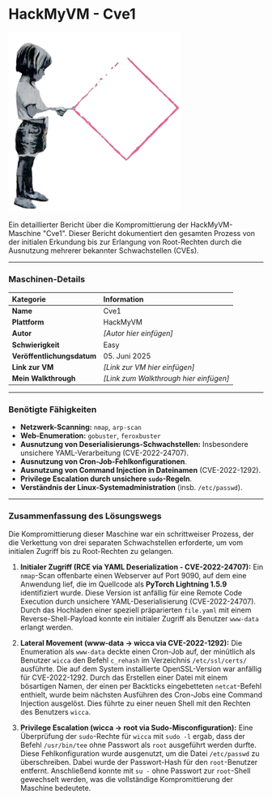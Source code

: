 # HackMyVM - Cve1

![Cve1.png](Cve1.png)

Ein detaillierter Bericht über die Kompromittierung der HackMyVM-Maschine "Cve1". Dieser Bericht dokumentiert den gesamten Prozess von der initialen Erkundung bis zur Erlangung von Root-Rechten durch die Ausnutzung mehrerer bekannter Schwachstellen (CVEs).

---

### **Maschinen-Details**

| Kategorie | Information |
| :--- | :--- |
| **Name** | Cve1 |
| **Plattform** | HackMyVM |
| **Autor** | *[Autor hier einfügen]* |
| **Schwierigkeit** | Easy |
| **Veröffentlichungsdatum** | 05. Juni 2025 |
| **Link zur VM** | *[Link zur VM hier einfügen]* |
| **Mein Walkthrough** | *[Link zum Walkthrough hier einfügen]* |

---

### **Benötigte Fähigkeiten**

*   **Netzwerk-Scanning:** `nmap`, `arp-scan`
*   **Web-Enumeration:** `gobuster`, `feroxbuster`
*   **Ausnutzung von Deserialisierungs-Schwachstellen:** Insbesondere unsichere YAML-Verarbeitung (CVE-2022-24707).
*   **Ausnutzung von Cron-Job-Fehlkonfigurationen**.
*   **Ausnutzung von Command Injection in Dateinamen** (CVE-2022-1292).
*   **Privilege Escalation durch unsichere `sudo`-Regeln**.
*   **Verständnis der Linux-Systemadministration** (insb. `/etc/passwd`).

---

### **Zusammenfassung des Lösungswegs**

Die Kompromittierung dieser Maschine war ein schrittweiser Prozess, der die Verkettung von drei separaten Schwachstellen erforderte, um vom initialen Zugriff bis zu Root-Rechten zu gelangen.

1.  **Initialer Zugriff (RCE via YAML Deserialization - CVE-2022-24707):**
    Ein `nmap`-Scan offenbarte einen Webserver auf Port 9090, auf dem eine Anwendung lief, die im Quellcode als **PyTorch Lightning 1.5.9** identifiziert wurde. Diese Version ist anfällig für eine Remote Code Execution durch unsichere YAML-Deserialisierung (CVE-2022-24707). Durch das Hochladen einer speziell präparierten `file.yaml` mit einem Reverse-Shell-Payload konnte ein initialer Zugriff als Benutzer `www-data` erlangt werden.

2.  **Lateral Movement (www-data → wicca via CVE-2022-1292):**
    Die Enumeration als `www-data` deckte einen Cron-Job auf, der minütlich als Benutzer `wicca` den Befehl `c_rehash` im Verzeichnis `/etc/ssl/certs/` ausführte. Die auf dem System installierte OpenSSL-Version war anfällig für CVE-2022-1292. Durch das Erstellen einer Datei mit einem bösartigen Namen, der einen per Backticks eingebetteten `netcat`-Befehl enthielt, wurde beim nächsten Ausführen des Cron-Jobs eine Command Injection ausgelöst. Dies führte zu einer neuen Shell mit den Rechten des Benutzers `wicca`.

3.  **Privilege Escalation (wicca → root via Sudo-Misconfiguration):**
    Eine Überprüfung der `sudo`-Rechte für `wicca` mit `sudo -l` ergab, dass der Befehl `/usr/bin/tee` ohne Passwort als `root` ausgeführt werden durfte. Diese Fehlkonfiguration wurde ausgenutzt, um die Datei `/etc/passwd` zu überschreiben. Dabei wurde der Passwort-Hash für den `root`-Benutzer entfernt. Anschließend konnte mit `su -` ohne Passwort zur `root`-Shell gewechselt werden, was die vollständige Kompromittierung der Maschine bedeutete.
